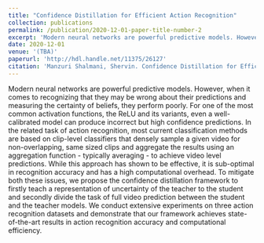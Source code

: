 ```yaml
---
title: "Confidence Distillation for Efficient Action Recognition"
collection: publications
permalink: /publication/2020-12-01-paper-title-number-2
excerpt: 'Modern neural networks are powerful predictive models. However, when it comes to recognizing that they may be wrong about their predictions and measuring the certainty of beliefs, they perform poorly. For one of the most common activation functions, the ReLU and its variants, even a well-calibrated model can produce incorrect but high confidence predictions. In the related task of action recognition, most current classification methods are based on clip-level classifiers that densely sample a given video for non-overlapping, same sized clips and aggregate the results using an aggregation function - typically averaging - to achieve video level predictions. While this approach has shown to be effective, it is sub-optimal in recognition accuracy and has a high computational overhead. To mitigate both these issues, we propose the confidence distillation framework to firstly teach a representation of uncertainty of the teacher to the student and secondly divide the task of full video prediction between the student and the teacher models. We conduct extensive experiments on three action recognition datasets and demonstrate that our framework achieves state-of-the-art results in action recognition accuracy and computational efficiency.'
date: 2020-12-01
venue: '(TBA)'
paperurl: 'http://hdl.handle.net/11375/26127'
citation: 'Manzuri Shalmani, Shervin. Confidence Distillation for Efficient Action Recognition. Diss. 2020.'
---
```


Modern neural networks are powerful predictive models. However, when it comes to recognizing that they may be wrong about their predictions and measuring the certainty of beliefs, they perform poorly. For one of the most common activation functions, the ReLU and its variants, even a well-calibrated model can produce incorrect but high confidence predictions. In the related task of action recognition, most current classification methods are based on clip-level classifiers that densely sample a given video for non-overlapping, same sized clips and aggregate the results using an aggregation function - typically averaging - to achieve video level predictions. While this approach has shown to be effective, it is sub-optimal in recognition accuracy and has a high computational overhead. To mitigate both these issues, we propose the confidence distillation framework to firstly teach a representation of uncertainty of the teacher to the student and secondly divide the task of full video prediction between the student and the teacher models. We conduct extensive experiments on three action recognition datasets and demonstrate that our framework achieves state-of-the-art results in action recognition accuracy and computational efficiency.

<!-- [Download paper here](http://hdl.handle.net/11375/26127)

Recommended citation: Manzuri Shalmani, Shervin. Confidence Distillation for Efficient Action Recognition. Diss. 2020.